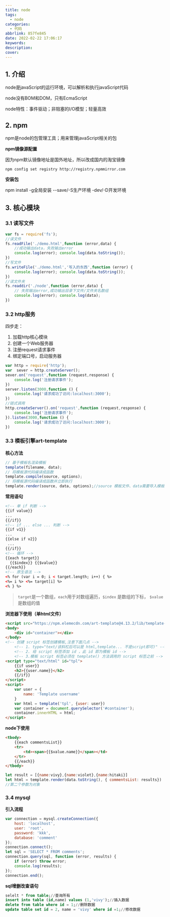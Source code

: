 ```yaml
---
title: node
tags:
  - node
categories:
  - 代码
abbrlink: 857fe845
date: 2022-02-22 17:06:17
keywords:
description:
cover:
---
```

## 1. 介绍

node是javaScript的运行环境，可以解析和执行javaScript代码

node没有BOM和DOM，只有EcmaScript

node特性：事件驱动；非阻塞的I/O模型；轻量高效

## 2. npm

npm是node的包管理工具；用来管理javaScript相关的包

**npm镜像源配置**  

因为npm默认镜像地址是国外地址，所以改成国内的淘宝镜像

`npm config set registry http://registry.npmmirror.com`

**安装包**  

npm install -g全局安装 --save/-S生产环境 -dev/-D开发环境

## 3. 核心模块

### 3.1 读写文件

```js
var fs = require('fs');
//读文件
fs.readFile('./demo.html',function (error,data) {
    //成功输出data，失败输出error
    console.log(error); console.log(data.toString());
})
//写文件
fs.writeFile('./demo.html','写入的东西',function (error) {
    console.log(error); console.log(data.toString());
})
//读文件夹
fs.readdir('./node',function (error,data) {
    // 失败输出error,成功输出目录下文件/文件夹名数组
    console.log(error); console.log(data);    
})
```

### 3.2 http服务

四步走：

1. 加载http核心模块
2. 创建一个Web服务器
3. 注册request请求事件
4. 绑定端口号，启动服务器

```js
var http = require('http');
var  sever = http.createServer();
sever.on('request',function (request,response) {
    console.log('注册请求事件');             
})
server.listen(3000,function () {
    console.log('请求成功了访问:localhost:3000');    
})
//链式调用
http.createServer().on('request',function (request,response) {
    console.log('注册请求事件');             
}).listen(3000,function () {
    console.log('请求成功了访问:localhost:3000');    
})
```

### 3.3 模板引擎art-template

**核心方法**  

```js
// 基于模板名渲染模板
template(filename, data);
// 将模板源代码编译成函数
template.compile(source, options);
// 将模板源代码编译成函数并立即执行
template.render(source, data, options);//source 模板文件、data需要导入模板的数据
```

**常用语句**  

```html
<!-- 单 if 判断 -->
{{if value}} 
... 
{{/if}}
<!-- if ... else ... 判断 -->
{{if v1}} 
... 
{{else if v2}}
 ... 
{{/if}}
<!-- 循环 -->
{{each target}}
  {{$index}} {{$value}}
{{/each}}
<!-- 原生语法 -->
<% for (var i = 0; i < target.length; i++) { %>
<%= i %> <%= target[i] %>
<% } %>
```

> `target`是一个数组，`each`用于对数组遍历，`$index` 是数组的下标， `$value`是数组的值

**浏览器下使用（单html文件）**  

```html
<script src="https://npm.elemecdn.com/art-template@4.13.2/lib/template-web.js"></script>
<body>
    <div id="container"></div>
</body>
<!-- 创建 script 标签创建模板,注意下面几点 -->
    <!-- 1. type="text/该斜杠后可以是 html,template... 不是script即可)" -->
    <!-- 2. 给 script 标签添加 id ，此 id 即为模板 id -->
    <!-- 3.模板 script 标签必须在 template() 方法调用的 script 标签之前 -->
<script type="text/html" id="tpl">
    {{if user}}
    <h2>{{user.name}}</h2>
    {{/if}}
</script>
<script>
    var user = {
        name: 'Template username'
    }
    var html = template('tpl', {user: user})
    var container = document.querySelector('#container');
    container.innerHTML = html;
</script>
```

**node下使用**  

```html
<tbody>
    {{each commentsList}}
    <tr>
        <td><span>{{$value.name}}</span></td>
    </tr>
    {{/each}}
</tbody>
```

```js
let result = [{name:vivy},{name:violet},{name:hitaki}]
let html = template.render(data.toString(), { commentsList: results})
//第二个参数为对象
```

### 3.4 mysql

**引入流程**  

```js
var connection = mysql.createConnection({
    host: 'localhost',
    user: 'root',
    password: 'kkk',
    database: 'comment'
});
connection.connect();
let sql = 'SELECT * FROM comments';
connection.query(sql, function (error, results) {
    if (error) throw error;
    console.log(results);
});
connection.end();
```

**sql增删改查语句**  

```sql
selelt * from table;//查询所有
insert into table (id,name) values (1,'vivy');//插入数据
delete from table where id = 1;//删除数据
update table set id = 2, name = 'vivy' where id =1;//修改数据
```

